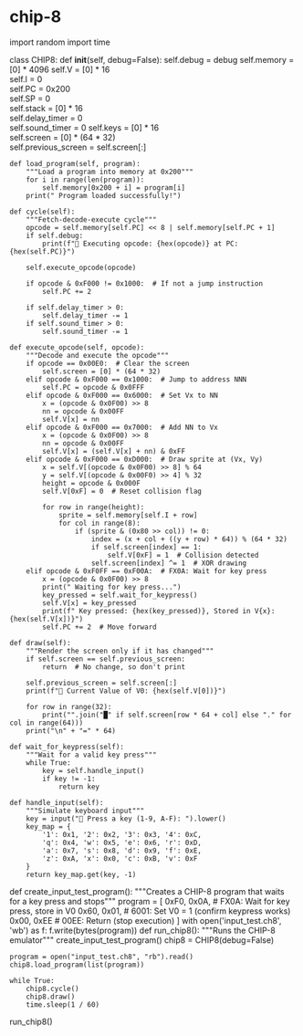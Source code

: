 # chip-8
import random
import time

class CHIP8:
    def __init__(self, debug=False):
        self.debug = debug 
        self.memory = [0] * 4096 
        self.V = [0] * 16  
        self.I = 0  
        self.PC = 0x200  
        self.SP = 0  
        self.stack = [0] * 16  
        self.delay_timer = 0  
        self.sound_timer = 0 
        self.keys = [0] * 16  
        self.screen = [0] * (64 * 32)  
        self.previous_screen = self.screen[:]  

    def load_program(self, program):
        """Load a program into memory at 0x200"""
        for i in range(len(program)):
            self.memory[0x200 + i] = program[i]
        print(" Program loaded successfully!")

    def cycle(self):
        """Fetch-decode-execute cycle"""
        opcode = self.memory[self.PC] << 8 | self.memory[self.PC + 1]
        if self.debug:
            print(f"🔹 Executing opcode: {hex(opcode)} at PC: {hex(self.PC)}")

        self.execute_opcode(opcode)

        if opcode & 0xF000 != 0x1000:  # If not a jump instruction
            self.PC += 2

        if self.delay_timer > 0:
            self.delay_timer -= 1
        if self.sound_timer > 0:
            self.sound_timer -= 1

    def execute_opcode(self, opcode):
        """Decode and execute the opcode"""
        if opcode == 0x00E0:  # Clear the screen
            self.screen = [0] * (64 * 32)
        elif opcode & 0xF000 == 0x1000:  # Jump to address NNN
            self.PC = opcode & 0x0FFF
        elif opcode & 0xF000 == 0x6000:  # Set Vx to NN
            x = (opcode & 0x0F00) >> 8
            nn = opcode & 0x00FF
            self.V[x] = nn
        elif opcode & 0xF000 == 0x7000:  # Add NN to Vx
            x = (opcode & 0x0F00) >> 8
            nn = opcode & 0x00FF
            self.V[x] = (self.V[x] + nn) & 0xFF
        elif opcode & 0xF000 == 0xD000:  # Draw sprite at (Vx, Vy)
            x = self.V[(opcode & 0x0F00) >> 8] % 64
            y = self.V[(opcode & 0x00F0) >> 4] % 32
            height = opcode & 0x000F
            self.V[0xF] = 0  # Reset collision flag

            for row in range(height):
                sprite = self.memory[self.I + row]
                for col in range(8):
                    if (sprite & (0x80 >> col)) != 0:
                        index = (x + col + ((y + row) * 64)) % (64 * 32)
                        if self.screen[index] == 1:
                            self.V[0xF] = 1  # Collision detected
                        self.screen[index] ^= 1  # XOR drawing
        elif opcode & 0xF0FF == 0xF00A:  # FX0A: Wait for key press
            x = (opcode & 0x0F00) >> 8
            print(" Waiting for key press...")
            key_pressed = self.wait_for_keypress()
            self.V[x] = key_pressed
            print(f" Key pressed: {hex(key_pressed)}, Stored in V{x}: {hex(self.V[x])}")
            self.PC += 2  # Move forward

    def draw(self):
        """Render the screen only if it has changed"""
        if self.screen == self.previous_screen:
            return  # No change, so don't print

        self.previous_screen = self.screen[:]
        print(f"📌 Current Value of V0: {hex(self.V[0])}")

        for row in range(32):
            print("".join("█" if self.screen[row * 64 + col] else "." for col in range(64)))
        print("\n" + "=" * 64)

    def wait_for_keypress(self):
        """Wait for a valid key press"""
        while True:
            key = self.handle_input()
            if key != -1:
                return key

    def handle_input(self):
        """Simulate keyboard input"""
        key = input("🔹 Press a key (1-9, A-F): ").lower()
        key_map = {
            '1': 0x1, '2': 0x2, '3': 0x3, '4': 0xC, 
            'q': 0x4, 'w': 0x5, 'e': 0x6, 'r': 0xD,
            'a': 0x7, 's': 0x8, 'd': 0x9, 'f': 0xE,
            'z': 0xA, 'x': 0x0, 'c': 0xB, 'v': 0xF
        }
        return key_map.get(key, -1)

def create_input_test_program():
    """Creates a CHIP-8 program that waits for a key press and stops"""
    program = [
        0xF0, 0x0A,    # FX0A: Wait for key press, store in V0
        0x60, 0x01,  # 6001: Set V0 = 1 (confirm keypress works)
        0x00, 0xEE   # 00EE: Return (stop execution)
    ]
    with open('input_test.ch8', 'wb') as f:
        f.write(bytes(program))
def run_chip8():
    """Runs the CHIP-8 emulator"""
    create_input_test_program()
    chip8 = CHIP8(debug=False)

    program = open("input_test.ch8", "rb").read()
    chip8.load_program(list(program))

    while True:
        chip8.cycle()
        chip8.draw()
        time.sleep(1 / 60)

run_chip8()

